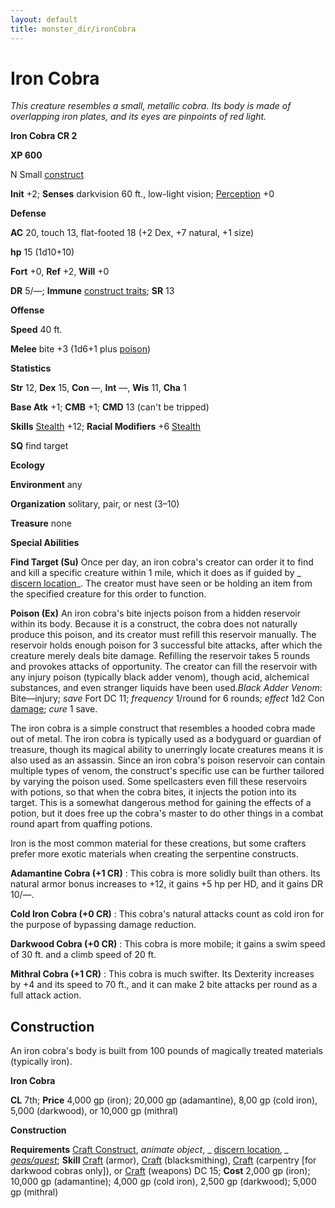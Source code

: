 ```yaml
---
layout: default
title: monster_dir/ironCobra
---
```

# Iron Cobra

_This creature resembles a small, metallic cobra. Its body is made of overlapping iron plates, and its eyes are pinpoints of red light._

**Iron Cobra CR 2**

**XP 600**

N Small [construct](creatureTypes#_construct)

**Init** +2; **Senses** darkvision 60 ft., low-light vision; [Perception](../skill_dir/perception#_perception) +0

**Defense**

**AC** 20, touch 13, flat-footed 18 (+2 Dex, +7 natural, +1 size)

**hp** 15 (1d10+10)

**Fort** +0, **Ref** +2, **Will** +0

**DR** 5/—; **Immune** [construct traits](universalMonsterRules#_construct-traits); **SR** 13

**Offense**

**Speed** 40 ft.

**Melee** bite +3 (1d6+1 plus [poison](universalMonsterRules#_poison))

**Statistics**

**Str** 12, **Dex** 15, **Con** —, **Int** —, **Wis** 11, **Cha** 1

**Base Atk** +1; **CMB** +1; **CMD** 13 (can't be tripped)

**Skills** [Stealth](../skill_dir/stealth#_stealth) +12; **Racial Modifiers** +6 [Stealth](../skill_dir/stealth#_stealth)

**SQ** find target

**Ecology**

**Environment** any

**Organization** solitary, pair, or nest (3–10)

**Treasure** none

**Special Abilities**

**Find Target (Su)** Once per day, an iron cobra's creator can order it to find and kill a specific creature within 1 mile, which it does as if guided by _ [discern location](../spell_dir/discernLocation#_discern-location)_. The creator must have seen or be holding an item from the specified creature for this order to function.

**Poison (Ex)** An iron cobra's bite injects poison from a hidden reservoir within its body. Because it is a construct, the cobra does not naturally produce this poison, and its creator must refill this reservoir manually. The reservoir holds enough poison for 3 successful bite attacks, after which the creature merely deals bite damage. Refilling the reservoir takes 5 rounds and provokes attacks of opportunity. The creator can fill the reservoir with any injury poison (typically black adder venom), though acid, alchemical substances, and even stranger liquids have been used._Black Adder Venom_: Bite—injury; _save_ Fort DC 11; _frequency_ 1/round for 6 rounds; _effect_ 1d2 Con [damage](universalMonsterRules#_ability-damage-and-drain); _cure_ 1 save.

The iron cobra is a simple construct that resembles a hooded cobra made out of metal. The iron cobra is typically used as a bodyguard or guardian of treasure, though its magical ability to unerringly locate creatures means it is also used as an assassin. Since an iron cobra's poison reservoir can contain multiple types of venom, the construct's specific use can be further tailored by varying the poison used. Some spellcasters even fill these reservoirs with potions, so that when the cobra bites, it injects the potion into its target. This is a somewhat dangerous method for gaining the effects of a potion, but it does free up the cobra's master to do other things in a combat round apart from quaffing potions.

Iron is the most common material for these creations, but some crafters prefer more exotic materials when creating the serpentine constructs.

**Adamantine Cobra (+1 CR)** : This cobra is more solidly built than others. Its natural armor bonus increases to +12, it gains +5 hp per HD, and it gains DR 10/—.

**Cold Iron Cobra (+0 CR)** : This cobra's natural attacks count as cold iron for the purpose of bypassing damage reduction.

**Darkwood Cobra (+0 CR)** : This cobra is more mobile; it gains a swim speed of 30 ft. and a climb speed of 20 ft.

**Mithral Cobra (+1 CR)** : This cobra is much swifter. Its Dexterity increases by +4 and its speed to 70 ft., and it can make 2 bite attacks per round as a full attack action.

## Construction

An iron cobra's body is built from 100 pounds of magically treated materials (typically iron).

**Iron Cobra**

**CL** 7th; **Price** 4,000 gp (iron); 20,000 gp (adamantine), 8,00 gp (cold iron), 5,000 (darkwood), or 10,000 gp (mithral)

**Construction**

**Requirements** [Craft Construct](monsterFeats#_craft-construct), _animate object_, _ [discern location](../spell_dir/discernLocation#_discern-location)_, _ [geas/quest](../spell_dir/geasQuest#_geas-quest)_; **Skill** [Craft](../skill_dir/craft#_craft) (armor), [Craft](../skill_dir/craft#_craft) (blacksmithing), [Craft](../skill_dir/craft#_craft) (carpentry [for darkwood cobras only]), or [Craft](../skill_dir/craft#_craft) (weapons) DC 15; **Cost** 2,000 gp (iron); 10,000 gp (adamantine); 4,000 gp (cold iron), 2,500 gp (darkwood); 5,000 gp (mithral)

